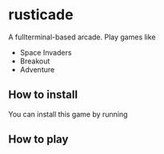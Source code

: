 # rusticade

A fullterminal-based arcade. Play games like

- Space Invaders
- Breakout
- Adventure

## How to install

You can install this game by running


## How to play

